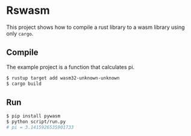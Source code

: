 # Rswasm

This project shows how to compile a rust library to a wasm library using only `cargo`.

## Compile

The example project is a function that calculates pi.

```sh
$ rustup target add wasm32-unknown-unknown
$ cargo build
```

## Run

```sh
$ pip install pywasm
$ python script/run.py
# pi = 3.1415926535901733
```
